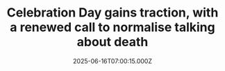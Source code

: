 ---
title: "Celebration Day gains traction, with a renewed call to normalise talking about death"
date: 2025-06-16T07:00:15.000Z
category: Human Kindness
externalLink: "https://www.positive.news/society/celebration-day-gains-traction/"
image: ""
excerpt: "A poll shows many Brits still feel awkward or guilty discussing death – but the team behind a fresh national day want to change that, encouraging open conversations about loss The post Celebration Day gains traction, with a renewed call to normalise talking about death appeared first on Positive News.…"
---